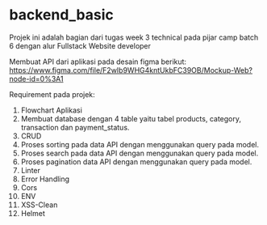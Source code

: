 # backend_basic

Projek ini adalah bagian dari tugas week 3 technical pada pijar camp batch 6 dengan alur Fullstack Website developer

Membuat API dari aplikasi pada desain figma berikut:
https://www.figma.com/file/F2wIb9WHG4kntUkbFC39OB/Mockup-Web?node-id=0%3A1

Requirement pada projek:
1. Flowchart Aplikasi 
2. Membuat database dengan 4 table yaitu tabel products, category, transaction dan payment_status.
3. CRUD
5. Proses sorting pada data API dengan menggunakan query pada model.
6. Proses search pada data API dengan menggunakan query pada model.
7. Proses pagination data API dengan menggunakan query pada model.
8. Linter
9. Error Handling
10. Cors
11. ENV
12. XSS-Clean
13. Helmet


